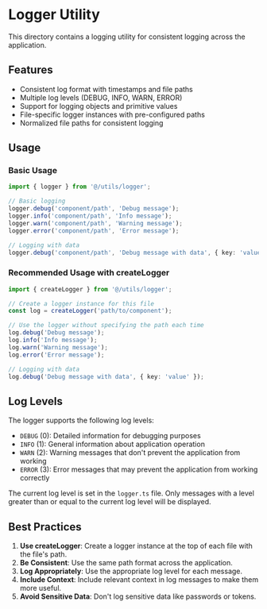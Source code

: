 # Logger Utility

This directory contains a logging utility for consistent logging across the application.

## Features

- Consistent log format with timestamps and file paths
- Multiple log levels (DEBUG, INFO, WARN, ERROR)
- Support for logging objects and primitive values
- File-specific logger instances with pre-configured paths
- Normalized file paths for consistent logging

## Usage

### Basic Usage

```typescript
import { logger } from '@/utils/logger';

// Basic logging
logger.debug('component/path', 'Debug message');
logger.info('component/path', 'Info message');
logger.warn('component/path', 'Warning message');
logger.error('component/path', 'Error message');

// Logging with data
logger.debug('component/path', 'Debug message with data', { key: 'value' });
```

### Recommended Usage with createLogger

```typescript
import { createLogger } from '@/utils/logger';

// Create a logger instance for this file
const log = createLogger('path/to/component');

// Use the logger without specifying the path each time
log.debug('Debug message');
log.info('Info message');
log.warn('Warning message');
log.error('Error message');

// Logging with data
log.debug('Debug message with data', { key: 'value' });
```

## Log Levels

The logger supports the following log levels:

- `DEBUG` (0): Detailed information for debugging purposes
- `INFO` (1): General information about application operation
- `WARN` (2): Warning messages that don't prevent the application from working
- `ERROR` (3): Error messages that may prevent the application from working correctly

The current log level is set in the `logger.ts` file. Only messages with a level greater than or equal to the current log level will be displayed.

## Best Practices

1. **Use createLogger**: Create a logger instance at the top of each file with the file's path.
2. **Be Consistent**: Use the same path format across the application.
3. **Log Appropriately**: Use the appropriate log level for each message.
4. **Include Context**: Include relevant context in log messages to make them more useful.
5. **Avoid Sensitive Data**: Don't log sensitive data like passwords or tokens.
